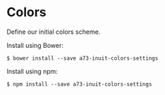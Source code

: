 # Colors

Define our initial colors scheme.

Install using Bower:

    $ bower install --save a73-inuit-colors-settings

Install using npm:

    $ npm install --save a73-inuit-colors-settings
